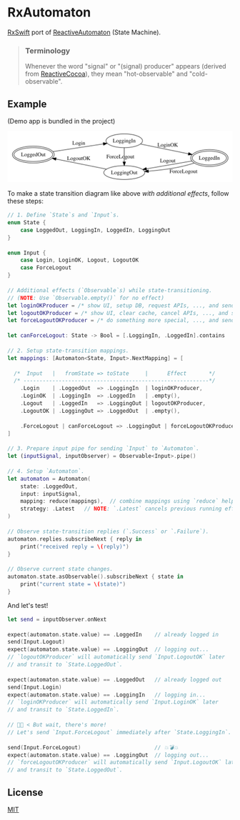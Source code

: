 # RxAutomaton

[RxSwift](https://github.com/ReactiveX/RxSwift) port of [ReactiveAutomaton](https://github.com/inamiy/ReactiveAutomaton) (State Machine).

>
> ### Terminology
>
> Whenever the word "signal" or "(signal) producer" appears (derived from [ReactiveCocoa](https://github.com/ReactiveCocoa/ReactiveCocoa)), they mean "hot-observable" and "cold-observable".

## Example

(Demo app is bundled in the project)

![](Assets/login-diagram.png)

To make a state transition diagram like above _with additional effects_, follow these steps:

```swift
// 1. Define `State`s and `Input`s.
enum State {
    case LoggedOut, LoggingIn, LoggedIn, LoggingOut
}

enum Input {
    case Login, LoginOK, Logout, LogoutOK
    case ForceLogout
}

// Additional effects (`Observable`s) while state-transitioning.
// (NOTE: Use `Observable.empty()` for no effect)
let loginOKProducer = /* show UI, setup DB, request APIs, ..., and send `Input.LoginOK` */
let logoutOKProducer = /* show UI, clear cache, cancel APIs, ..., and send `Input.LogoutOK` */
let forceLogoutOKProducer = /* do something more special, ..., and send `Input.LogoutOK` */

let canForceLogout: State -> Bool = [.LoggingIn, .LoggedIn].contains

// 2. Setup state-transition mappings.
let mappings: [Automaton<State, Input>.NextMapping] = [

  /*  Input   |   fromState => toState     |      Effect       */
  /* ----------------------------------------------------------*/
    .Login    | .LoggedOut  => .LoggingIn  | loginOKProducer,
    .LoginOK  | .LoggingIn  => .LoggedIn   | .empty(),
    .Logout   | .LoggedIn   => .LoggingOut | logoutOKProducer,
    .LogoutOK | .LoggingOut => .LoggedOut  | .empty(),

    .ForceLogout | canForceLogout => .LoggingOut | forceLogoutOKProducer
]

// 3. Prepare input pipe for sending `Input` to `Automaton`.
let (inputSignal, inputObserver) = Observable<Input>.pipe()

// 4. Setup `Automaton`.
let automaton = Automaton(
    state: .LoggedOut,
    input: inputSignal,
    mapping: reduce(mappings),  // combine mappings using `reduce` helper
    strategy: .Latest   // NOTE: `.Latest` cancels previous running effect
)

// Observe state-transition replies (`.Success` or `.Failure`).
automaton.replies.subscribeNext { reply in
    print("received reply = \(reply)")
}

// Observe current state changes.
automaton.state.asObservable().subscribeNext { state in
    print("current state = \(state)")
}
```

And let's test!

```swift
let send = inputObserver.onNext

expect(automaton.state.value) == .LoggedIn    // already logged in
send(Input.Logout)
expect(automaton.state.value) == .LoggingOut  // logging out...
// `logoutOKProducer` will automatically send `Input.LogoutOK` later
// and transit to `State.LoggedOut`.

expect(automaton.state.value) == .LoggedOut   // already logged out
send(Input.Login)
expect(automaton.state.value) == .LoggingIn   // logging in...
// `loginOKProducer` will automatically send `Input.LoginOK` later
// and transit to `State.LoggedIn`.

// 👨🏽 < But wait, there's more!
// Let's send `Input.ForceLogout` immediately after `State.LoggingIn`.

send(Input.ForceLogout)                       // 💥💣💥
expect(automaton.state.value) == .LoggingOut  // logging out...
// `forceLogoutOKProducer` will automatically send `Input.LogoutOK` later
// and transit to `State.LoggedOut`.
```

## License

[MIT](LICENSE)

